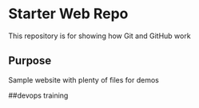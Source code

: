 # Starter Web Repo

This repository is for showing how Git and GitHub work

## Purpose

Sample website with plenty of files for demos

##devops training